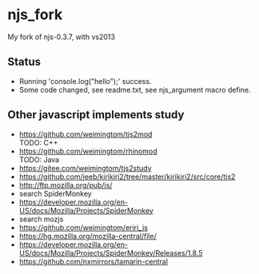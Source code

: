 # njs_fork
My fork of njs-0.3.7, with vs2013

## Status  
* Running 'console.log("hello");' success.    
* Some code changed, see readme.txt, see njs_argument macro define.  

## Other javascript implements study  
* https://github.com/weimingtom/tjs2mod  
TODO: C++    
* https://github.com/weimingtom/rhinomod  
TODO: Java    
* https://gitee.com/weimingtom/tjs2study  
* https://github.com/jeeb/kirikiri2/tree/master/kirikiri2/src/core/tjs2  
* http://ftp.mozilla.org/pub/js/  
* search SpiderMonkey  
* https://developer.mozilla.org/en-US/docs/Mozilla/Projects/SpiderMonkey  
* search mozjs  
* https://github.com/weimingtom/eriri_js  
* https://hg.mozilla.org/mozilla-central/file/  
* https://developer.mozilla.org/en-US/docs/Mozilla/Projects/SpiderMonkey/Releases/1.8.5  
* https://github.com/nxmirrors/tamarin-central  
